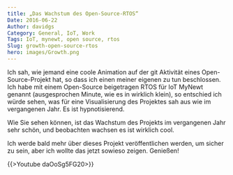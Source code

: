 ```yaml
---
title: „Das Wachstum des Open-Source-RTOS“
Date: 2016-06-22
Author: davidgs
Category: General, IoT, Work
Tags: IoT, mynewt, open source, rtos
Slug: growth-open-source-rtos
hero: images/Growth.png
---
```


Ich sah, wie jemand eine coole Animation auf der git Aktivität eines Open-Source-Projekt hat, so dass ich einen meiner eigenen zu tun beschlossen. Ich habe mit einem Open-Source beigetragen RTOS für IoT MyNewt genannt (ausgesprochen Minute, wie es in wirklich klein), so entschied ich würde sehen, was für eine Visualisierung des Projektes sah aus wie im vergangenen Jahr. Es ist hypnotisierend.

Wie Sie sehen können, ist das Wachstum des Projekts im vergangenen Jahr sehr schön, und beobachten wachsen es ist wirklich cool.

Ich werde bald mehr über dieses Projekt veröffentlichen werden, um sicher zu sein, aber ich wollte das jetzt sowieso zeigen. Genießen!

{{>Youtube daOoSg5FG20>}}
